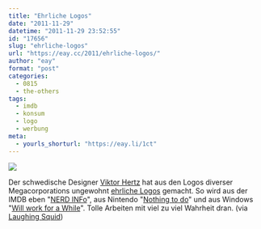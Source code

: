 ```yaml
---
title: "Ehrliche Logos"
date: "2011-11-29"
datetime: "2011-11-29 23:52:55"
id: "17656"
slug: "ehrliche-logos"
url: "https://eay.cc/2011/ehrliche-logos/"
author: "eay"
format: "post"
categories:
  - 0815
  - the-others
tags:
  - imdb
  - konsum
  - logo
  - werbung
meta:
  - yourls_shorturl: "https://eay.li/1ct"
---
```


![](https://eay.cc/uploads/2011/honestlogos.png)

Der schwedische Designer [Viktor Hertz](http://www.behance.net/viktorhertz) hat aus den Logos diverser Megacorporations ungewohnt [ehrliche Logos](http://www.flickr.com/photos/hertzen/sets/72157626308238830/detail/) gemacht. So wird aus der IMDB eben "[NERD INFo](http://www.flickr.com/photos/hertzen/5635193377/in/set-72157626308238830/)", aus Nintendo "[Nothing to do](http://www.flickr.com/photos/hertzen/5600410377/in/set-72157626308238830)" und aus Windows "[Will work for a While](http://www.flickr.com/photos/hertzen/5638426312/in/set-72157626308238830)". Tolle Arbeiten mit viel zu viel Wahrheit dran. (via [Laughing Squid](http://laughingsquid.com/more-honest-logos-by-victor-hertz/))
